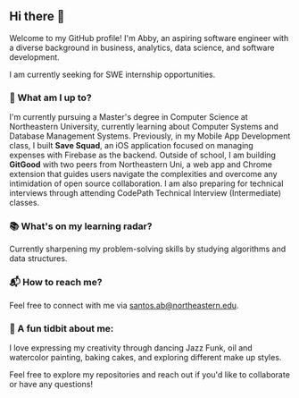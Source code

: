 ## Hi there 👋

Welcome to my GitHub profile! I'm Abby, an aspiring software engineer with a diverse background in business, analytics, data science, and software development. 

I am currently seeking for SWE internship opportunities. 

### 🌟 What am I up to?
I'm currently pursuing a Master's degree in Computer Science at Northeastern University, currently learning about Computer Systems and Database Management Systems. Previously, in my Mobile App Development class, I built **Save Squad**, an iOS application focused on managing expenses with Firebase as the backend. Outside of school, I am building **GitGood** with two peers from Northeastern Uni, a web app and Chrome extension that guides users navigate the complexities and overcome any intimidation of open source collaboration. I am also preparing for technical interviews through attending CodePath Technical Interview (Intermediate) classes.

### 📚 What's on my learning radar?
Currently sharpening my problem-solving skills by studying algorithms and data structures.

### 📬 How to reach me?
Feel free to connect with me via santos.ab@northeastern.edu.

### 🌟 A fun tidbit about me:
I love expressing my creativity through dancing Jazz Funk, oil and watercolor painting, baking cakes, and exploring different make up styles.

Feel free to explore my repositories and reach out if you'd like to collaborate or have any questions!
